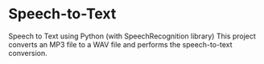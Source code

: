 # Speech-to-Text
Speech to Text using Python (with SpeechRecognition library)
This project converts an MP3 file to a WAV file and performs the speech-to-text conversion.
